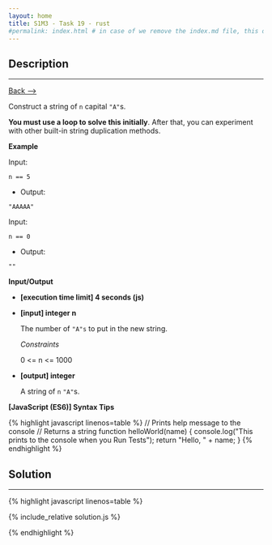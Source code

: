 ```yaml
---
layout: home
title: S1M3 - Task 19 - rust
#permalink: index.html # in case of we remove the index.md file, this doc will be the index page
---
```


<div class="row">
<div class="columnStmt" markdown="1">

##  Description
------

[Back --> ](../README.md)

Construct a string of `n` capital `"A"`s.

**You must use a loop to solve this initially**. After that, you can experiment with other built-in string duplication methods.

**Example**

Input:
```
n == 5
```
-   Output:
```
"AAAAA"
```
Input:
```
n == 0
```
-   Output:
```
""
```

**Input/Output**

* **[execution time limit] 4 seconds (js)**

* **[input] integer n**

    The number of `"A"s` to put in the new string.

    *Constraints*

    0 <= n <= 1000

* **[output] integer**

    A string of `n` `"A"`s.

**[JavaScript (ES6)] Syntax Tips**

{% highlight javascript linenos=table %}
// Prints help message to the console
// Returns a string
function helloWorld(name) {
    console.log("This prints to the console when you Run Tests");
    return "Hello, " + name;
}
{% endhighlight %}

</div>
<div class="columnSol" markdown="1">

## Solution
------

{% highlight javascript linenos=table %}

{% include_relative solution.js %}

{% endhighlight %}

</div>
</div>